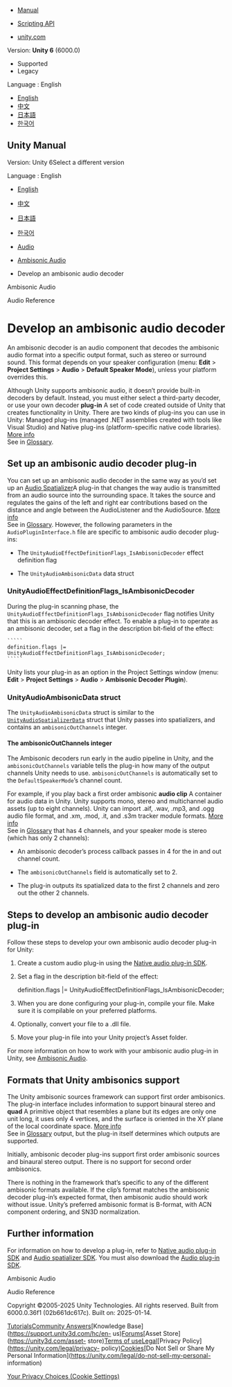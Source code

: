 [](https://docs.unity3d.com)

  * [Manual](../Manual/index.html)
  * [Scripting API](../ScriptReference/index.html)

  * [unity.com](https://unity.com/)

Version: **Unity 6** (6000.0)

  * Supported
  * Legacy

Language : English

  * [English](/Manual/AudioDevelopAmbisonicDecoder.html)
  * [中文](/cn/current/Manual/AudioDevelopAmbisonicDecoder.html)
  * [日本語](/ja/current/Manual/AudioDevelopAmbisonicDecoder.html)
  * [한국어](/kr/current/Manual/AudioDevelopAmbisonicDecoder.html)

[](https://docs.unity3d.com)

## Unity Manual

Version: Unity 6Select a different version

Language : English

  * [English](/Manual/AudioDevelopAmbisonicDecoder.html)
  * [中文](/cn/current/Manual/AudioDevelopAmbisonicDecoder.html)
  * [日本語](/ja/current/Manual/AudioDevelopAmbisonicDecoder.html)
  * [한국어](/kr/current/Manual/AudioDevelopAmbisonicDecoder.html)

  * [Audio](Audio.html)
  * [Ambisonic Audio](AmbisonicAudio.html)
  * Develop an ambisonic audio decoder

[](AmbisonicAudio.html)

Ambisonic Audio

[](AudioReference.html)

Audio Reference

# Develop an ambisonic audio decoder

An ambisonic decoder is an audio component that decodes the ambisonic audio
format into a specific output format, such as stereo or surround sound. This
format depends on your speaker configuration (menu: **Edit** > **Project
Settings** > **Audio** > **Default Speaker Mode**), unless your platform
overrides this.

Although Unity supports ambisonic audio, it doesn’t provide built-in decoders
by default. Instead, you must either select a third-party decoder, or use your
own decoder **plug-in** A set of code created outside of Unity that creates
functionality in Unity. There are two kinds of plug-ins you can use in Unity:
Managed plug-ins (managed .NET assemblies created with tools like Visual
Studio) and Native plug-ins (platform-specific native code libraries). [More
info](./plug-ins.html)  
See in [Glossary](Glossary.html#Plug-in).

## Set up an ambisonic audio decoder plug-in

You can set up an ambisonic audio decoder in the same way as you’d set up an
[Audio Spatializer](AudioSpatializerSDK.html)A plug-in that changes the way
audio is transmitted from an audio source into the surrounding space. It takes
the source and regulates the gains of the left and right ear contributions
based on the distance and angle between the AudioListener and the AudioSource.
[More info](AudioSpatializerSDK.html)  
See in [Glossary](Glossary.html#AudioSpatializer). However, the following
parameters in the `AudioPluginInterface.h` file are specific to ambisonic
audio decoder plug-ins:

  * The `UnityAudioEffectDefinitionFlags_IsAmbisonicDecoder` effect definition flag

  * The `UnityAudioAmbisonicData` data struct

### UnityAudioEffectDefinitionFlags_IsAmbisonicDecoder

During the plug-in scanning phase, the
`UnityAudioEffectDefinitionFlags_IsAmbisonicDecoder` flag notifies Unity that
this is an ambisonic decoder effect. To enable a plug-in to operate as an
ambisonic decoder, set a flag in the description bit-field of the effect:

    
    
    `````
    definition.flags |= UnityAudioEffectDefinitionFlags_IsAmbisonicDecoder;
    `````
    

Unity lists your plug-in as an option in the Project Settings window (menu:
**Edit** > **Project Settings** > **Audio** > **Ambisonic Decoder Plugin**).

### UnityAudioAmbisonicData struct

The `UnityAudioAmbisonicData` struct is similar to the
[`UnityAudioSpatializerData`](AudioSpatializerSDK.html#SpatializerMetaData)
struct that Unity passes into spatializers, and contains an
`ambisonicOutChannels` integer.

#### The ambisonicOutChannels integer

The Ambisonic decoders run early in the audio pipeline in Unity, and the
`ambisonicOutChannels` variable tells the plug-in how many of the output
channels Unity needs to use. `ambisonicOutChannels` is automatically set to
the `DefaultSpeakerMode`’s channel count.

For example, if you play back a first order ambisonic **audio clip** A
container for audio data in Unity. Unity supports mono, stereo and
multichannel audio assets (up to eight channels). Unity can import .aif, .wav,
.mp3, and .ogg audio file format, and .xm, .mod, .it, and .s3m tracker module
formats. [More info](class-AudioClip.html)  
See in [Glossary](Glossary.html#AudioClip) that has 4 channels, and your
speaker mode is stereo (which has only 2 channels):

  * An ambisonic decoder’s process callback passes in 4 for the in and out channel count. 

  * The `ambisonicOutChannels` field is automatically set to 2. 

  * The plug-in outputs its spatialized data to the first 2 channels and zero out the other 2 channels.

## Steps to develop an ambisonic audio decoder plug-in

Follow these steps to develop your own ambisonic audio decoder plug-in for
Unity:

  1. Create a custom audio plug-in using the [Native audio plug-in SDK](AudioMixerNativeAudioPlugin.html).

  2. Set a flag in the description bit-field of the effect: 
    
        definition.flags |= UnityAudioEffectDefinitionFlags_IsAmbisonicDecoder;
    

  3. When you are done configuring your plug-in, compile your file. Make sure it is compilable on your preferred platforms. 

  4. Optionally, convert your file to a .dll file.

  5. Move your plug-in file into your Unity project’s Asset folder. 

For more information on how to work with your ambisonic audio plug-in in
Unity, see [Ambisonic Audio](AmbisonicAudio.html).

## Formats that Unity ambisonics support

The Unity ambisonic sources framework can support first order ambisonics. The
plug-in interface includes information to support binaural stereo and **quad**
A primitive object that resembles a plane but its edges are only one unit
long, it uses only 4 vertices, and the surface is oriented in the XY plane of
the local coordinate space. [More info](PrimitiveObjects.html)  
See in [Glossary](Glossary.html#Quad) output, but the plug-in itself
determines which outputs are supported.

Initially, ambisonic decoder plug-ins support first order ambisonic sources
and binaural stereo output. There is no support for second order ambisonics.

There is nothing in the framework that’s specific to any of the different
ambisonic formats available. If the clip’s format matches the ambisonic
decoder plug-in’s expected format, then ambisonic audio should work without
issue. Unity’s preferred ambisonic format is B-format, with ACN component
ordering, and SN3D normalization.

## Further information

For information on how to develop a plug-in, refer to [Native audio plug-in
SDK](AudioMixerNativeAudioPlugin.html) and [Audio spatializer
SDK](AudioSpatializerSDK.html). You must also download the [Audio plug-in
SDK](https://github.com/Unity-Technologies/NativeAudioPlugins).

[](AmbisonicAudio.html)

Ambisonic Audio

[](AudioReference.html)

Audio Reference

Copyright ©2005-2025 Unity Technologies. All rights reserved. Built from
6000.0.36f1 (02b661dc617c). Built on: 2025-01-14.

[Tutorials](https://learn.unity.com/)[Community
Answers](https://answers.unity3d.com)[Knowledge
Base](https://support.unity3d.com/hc/en-
us)[Forums](https://forum.unity3d.com)[Asset Store](https://unity3d.com/asset-
store)[Terms of
use](https://docs.unity3d.com/Manual/TermsOfUse.html)[Legal](https://unity.com/legal)[Privacy
Policy](https://unity.com/legal/privacy-
policy)[Cookies](https://unity.com/legal/cookie-policy)[Do Not Sell or Share
My Personal Information](https://unity.com/legal/do-not-sell-my-personal-
information)

[Your Privacy Choices (Cookie Settings)](javascript:void\(0\);)

